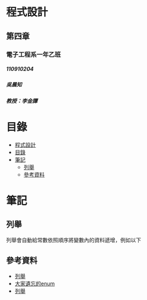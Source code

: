 # 程式設計
<h2>第四章</h2>  
<h3>電子工程系一年乙班</h3>  
<h5>110910204</h5>  
<h5>吳晨知</h5>  
<h5>教授：李金譚</h5>  

# 目錄

<!-- @import "[TOC]" {cmd="toc" depthFrom=1 depthTo=6 orderedList=false} -->
<!-- code_chunk_output -->

- [程式設計](#程式設計)
- [目錄](#目錄)
- [筆記](#筆記)
  - [列舉](#列舉)
  - [參考資料](#參考資料)

<!-- /code_chunk_output -->

# 筆記
## 列舉
列舉會自動給常數依照順序將變數內的資料遞增，例如以下



## 參考資料
- [列舉](https://zh.wikipedia.org/wiki/%E6%9E%9A%E4%B8%BE)
- [大家遺忘的enum](https://ithelp.ithome.com.tw/articles/10184794)
- [列舉](https://openhome.cc/Gossip/CGossip/enum.html)
